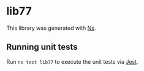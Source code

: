 # lib77

This library was generated with [Nx](https://nx.dev).

## Running unit tests

Run `nx test lib77` to execute the unit tests via [Jest](https://jestjs.io).
